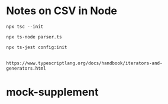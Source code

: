 # Notes on CSV in Node

`npx tsc --init`

`npx ts-node parser.ts`

`npx ts-jest config:init`

## 

`https://www.typescriptlang.org/docs/handbook/iterators-and-generators.html`
# mock-supplement

